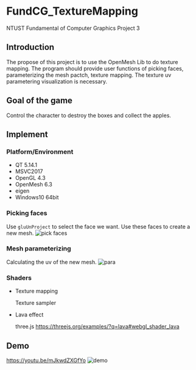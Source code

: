 
# FundCG_TextureMapping
NTUST Fundamental of Computer Graphics Project 3

## Introduction
The propose of this project is to use the OpenMesh Lib to do texture mapping. The program should provide user functions of picking faces, parameterizing the mesh pactch, texture mapping. The texture uv parametering visualization is necessary. 

## Goal of the game
Control the character to destroy the boxes and collect the apples. 

## Implement

### Platform/Environment
- QT 5.14.1
- MSVC2017
- OpenGL 4.3
- OpenMesh 6.3
- eigen
- Windows10 64bit

### Picking faces

Use `gluUnProject` to select the face we want. Use these faces to create a new mesh.
![pick faces](https://user-images.githubusercontent.com/36958393/131991147-85af3667-f811-4e70-8a62-d660e2f797c2.jpg)

### Mesh parameterizing

Calculating the uv of the new mesh.
![para](https://user-images.githubusercontent.com/36958393/131991167-270961d1-78bd-4ee1-9763-80f77655d185.jpg)

### Shaders

- Texture mapping
  
  Texture sampler
- Lava effect

  three.js https://threejs.org/examples/?q=lava#webgl_shader_lava

## Demo
https://youtu.be/mJkwdZXGfYo
![demo](https://user-images.githubusercontent.com/36958393/131991544-92150454-4f6c-49c6-9eef-fb43487211ef.jpg)

